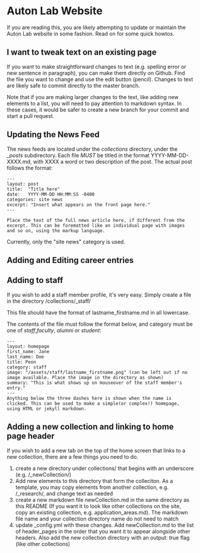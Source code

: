 # Auton Lab Website

If you are reading this, you are likely attempting to update or maintain the Auton Lab website in some fashion.  Read on for some quick howtos.

## I want to tweak text on an existing page

If you want to make straightforward changes to text (e.g. spelling error or new sentence in paragraph), you can make them directly on Github.
Find the file you want to change and use the edit button (pencil).
Changes to text are likely safe to commit directly to the master branch.

Note that if you are making larger changes to the text, like adding new elements to a list, you will need to pay attention to markdown syntax.
In these cases, it would be safer to create a new branch for your commit and start a pull request.

## Updating the News Feed

The news feeds are located under the *collections* directory, under the *_posts* subdirectory. Each file *MUST* be titled in the format YYYY-MM-DD-XXXX.md, with XXXX a word or two description of the post. The actual post follows the format:

```
---
layout: post
title:  "Title here"
date:   YYYY-MM-DD HH:MM:SS -0400
categories: site news
excerpt: "Insert what appears on the front page here."
---

Place the text of the full news article here, if different from the excerpt. This can be forematted like an individual page with images and so on, using the markup language.
```

Currently, only the "site news" category is used.

## Adding and Editing career entries

## Adding to staff

If you wish to add a staff member profile, it's very easy. Simply create a file in the directory /collections/_staff/

This file should have the format of lastname_firstname.md in all lowercase.

The contents of the file must follow the format below, and category must be one of *staff*,*faculty*, *alumni* or *student*:

```
---  
layout: homepage  
first_name: Jane  
last_name: Doe  
title: Peon  
category: staff  
image: "/assets/staff/lastname_firstname.png" (can be left out if no image available. Place the image in the directory as shown)  
summary: "This is what shows up on mouseover of the staff member's entry."  
---  
Anything below the three dashes here is shown when the name is clicked. This can be used to make a simple(or complex!) homepage, using HTML or jekyll markdown.  
```

## Adding a new collection and linking to home page header

If you wish to add a new tab on the top of the home screen that links to a new collection, there are a few things you need to do.

1) create a new directory under collections/ that begins with an underscore (e.g. /_newCollection/)
2) Add new elements to this directory that form the colleciton. As a template, you may copy elements from another collection, e.g. /_research/, and change text as needed
3) create a new markdown file newCollection.md in the same directory as this README (If you want it to look like other collections on the site, copy an existing collection, e.g. application_areas.md).  The markdown file name and your collection directory name do not need to match
4) update _config.yml with these changes. Add newCollection.md to the list of header_pages in the order that you want it to appear alongside other headers.  Also add the new collection directory with an output: true flag (like other collections)
